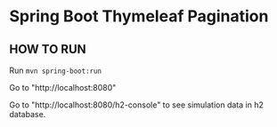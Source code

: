 # Spring Boot Thymeleaf Pagination

## HOW TO RUN

Run ```mvn spring-boot:run```

Go to "http://localhost:8080"

Go to "http://localhost:8080/h2-console" to see simulation data in h2 database.